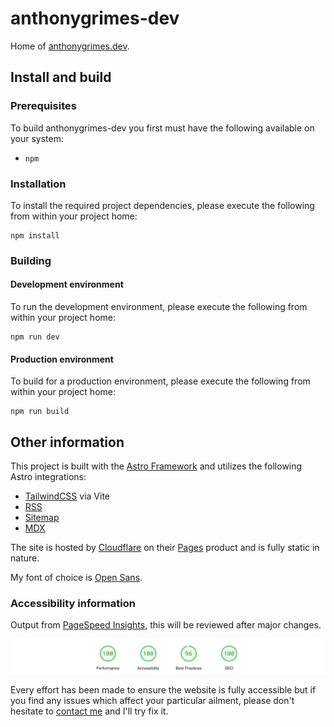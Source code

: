 # anthonygrimes-dev

Home of [anthonygrimes.dev](https://anthonygrimes.dev).

## Install and build

### Prerequisites

To build anthonygrimes-dev you first must have the following available on your system:

- `npm`

### Installation

To install the required project dependencies, please execute the following from within your project home:

```shell
npm install
```

### Building

#### Development environment

To run the development environment, please execute the following from within your project home:

```shell
npm run dev
```

#### Production environment

To build for a production environment, please execute the following from within your project home:

```shell
npm run build
```

## Other information

This project is built with the [Astro Framework](https://astro.build) and utilizes the following Astro integrations:

- [TailwindCSS](https://tailwindcss.com) via Vite
- [RSS](https://www.npmjs.com/package/@astrojs/rss)
- [Sitemap](https://www.npmjs.com/package/@astrojs/sitemap)
- [MDX](https://www.npmjs.com/package/@astrojs/mdx)

The site is hosted by [Cloudflare](https://www.cloudflare.com/) on their [Pages](https://pages.cloudflare.com) product
and is fully static in nature.

My font of choice is [Open Sans](https://fontsource.org/fonts/open-sans).

### Accessibility information

Output from [PageSpeed Insights](https://pagespeed.web.dev), this will be reviewed after major changes.

![PageSpeed Insights](docs/images/pagespeed_insights.png)

Every effort has been made to ensure the website is fully accessible but if you find any issues which affect your
particular ailment, please don't hesitate to [contact me](https://anthonygrimes.dev/contact/) and I'll try fix it.